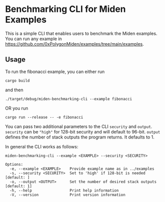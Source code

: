# Benchmarking CLI for Miden Examples

This is a simple CLI that enables users to benchmark the Miden examples. You can run any example in https://github.com/0xPolygonMiden/examples/tree/main/examples.

## Usage

To run the fibonacci example, you can either run

```
cargo build
```

and then

```
./target/debug/miden-benchmarking-cli --example fibonacci
```

OR you run

```
cargo run --release -- -e fibonacci
```

You can pass two additional parameters to the CLI `security` and `output`. `security` can be `"high"` for 128-bit security and will default to 96-bit. `output` defines the number of stack outputs the program returns. It defaults to 1.

In general the CLI works as follows:

`miden-benchmarking-cli --example <EXAMPLE> --security <SECURITY>`

```
Options:
  -e, --example <EXAMPLE>    Provide example name as in ../examples
  -s, --security <SECURITY>  Set to 'high' if 128-bit is needed [default: ]
  -o, --output <OUTPUT>      Set the number of desired stack outputs [default: 1]
  -h, --help                 Print help information
  -V, --version              Print version information
```

